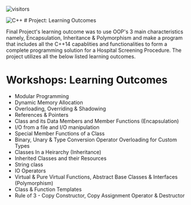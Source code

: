 ![visitors](https://visitor-badge.glitch.me/badge?page_id=sdthaker.visitor-badge)

<img alt="C++" src="https://img.shields.io/badge/c++-%2300599C.svg?style=for-the-badge&logo=c%2B%2B&logoColor=white"/>
# Project: Learning Outcomes

Final Project's learning outcome was to use OOP's 3 main characteristics namely, Encapsulation, Inheritance & Polymorphism and make a program that includes all the C++14 capablities and functionalities to form a complete programming solution for a Hospital Screening Procedure. The project utilizes all the below listed learning outcomes.


# Workshops: Learning Outcomes
- Modular Programming
- Dynamic Memory Allocation
- Overloading, Overriding & Shadowing
- References & Pointers
- Class and its Data Members and Member Functions (Encapsulation)
- I/O from a file and I/O manipulation
- Special Member Functions of a Class
- Binary, Unary & Type Conversion Operator Overloading for Custom Types
- Classes In a Heirarchy (Inheritance)
- Inherited Classes and their Resources
- String class
- IO Operators
- Virtual & Pure Virtual Functions, Abstract Base Classes & Interfaces (Polymorphism)
- Class & Function Templates
- Rule of 3 - Copy Constructor, Copy Assignment Operator & Destructor
